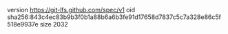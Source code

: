 version https://git-lfs.github.com/spec/v1
oid sha256:843c4ec83b9b3f0b1a88b6a6b3fe91d17658d7837c5c7a328e86c5f518e9937e
size 2032
